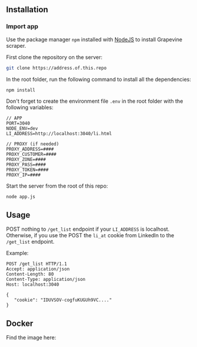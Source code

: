 ## Installation

### Import app

Use the package manager `npm` installed with [NodeJS](https://nodejs.org/) to install Grapevine scraper.

First clone the repository on the server: 

```bash
git clone https://address.of.this.repo
```

In the root folder, run the following command to install all the dependencies:

```bash
npm install
```

Don't forget to create the environment file `.env` in the root folder with the following variables:

```dotenv
// APP
PORT=3040
NODE_ENV=dev
LI_ADDRESS=http://localhost:3040/li.html

// PROXY (if needed)
PROXY_ADDRESS=####
PROXY_CUSTOMER=####
PROXY_ZONE=####
PROXY_PASS=####
PROXY_TOKEN=####
PROXY_IP=####
```

Start the server from the root of this repo:

```
node app.js
```

## Usage
POST nothing to `/get_list` endpoint if your `LI_ADDRESS` is localhost.
Otherwise, if you use the POST the `li_at` cookie from LinkedIn to the `/get_list` endpoint.

Example:
```
POST /get_list HTTP/1.1
Accept: application/json
Content-Length: 80
Content-Type: application/json
Host: localhost:3040

{
   "cookie": "IDUVSOV-cogfuKUGUh9VC...."
}
```


## Docker

Find the image here: 
